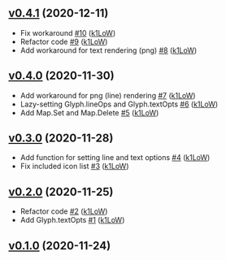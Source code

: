 ## [v0.4.1](https://github.com/k1LoW/glyph/compare/v0.4.0...v0.4.1) (2020-12-11)

* Fix workaround [#10](https://github.com/k1LoW/glyph/pull/10) ([k1LoW](https://github.com/k1LoW))
* Refactor code [#9](https://github.com/k1LoW/glyph/pull/9) ([k1LoW](https://github.com/k1LoW))
* Add workaround for text rendering (png) [#8](https://github.com/k1LoW/glyph/pull/8) ([k1LoW](https://github.com/k1LoW))

## [v0.4.0](https://github.com/k1LoW/glyph/compare/v0.3.0...v0.4.0) (2020-11-30)

* Add workaround for png (line) rendering [#7](https://github.com/k1LoW/glyph/pull/7) ([k1LoW](https://github.com/k1LoW))
* Lazy-setting Glyph.lineOps and Glyph.textOpts [#6](https://github.com/k1LoW/glyph/pull/6) ([k1LoW](https://github.com/k1LoW))
* Add Map.Set and Map.Delete [#5](https://github.com/k1LoW/glyph/pull/5) ([k1LoW](https://github.com/k1LoW))

## [v0.3.0](https://github.com/k1LoW/glyph/compare/v0.2.0...v0.3.0) (2020-11-28)

* Add function for setting line and text options [#4](https://github.com/k1LoW/glyph/pull/4) ([k1LoW](https://github.com/k1LoW))
* Fix included icon list [#3](https://github.com/k1LoW/glyph/pull/3) ([k1LoW](https://github.com/k1LoW))

## [v0.2.0](https://github.com/k1LoW/glyph/compare/v0.1.0...v0.2.0) (2020-11-25)

* Refactor code [#2](https://github.com/k1LoW/glyph/pull/2) ([k1LoW](https://github.com/k1LoW))
* Add Glyph.textOpts [#1](https://github.com/k1LoW/glyph/pull/1) ([k1LoW](https://github.com/k1LoW))

## [v0.1.0](https://github.com/k1LoW/glyph/compare/332fa1fb9060...v0.1.0) (2020-11-24)
